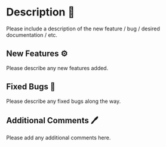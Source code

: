 # Description :page_facing_up:

Please include a description of the new feature / bug / desired documentation / etc. 


## New Features :gear:

Please describe any new features added. 


## Fixed Bugs :bug:

Please describe any fixed bugs along the way. 


## Additional Comments :pen:

Please add any additional comments here. 

